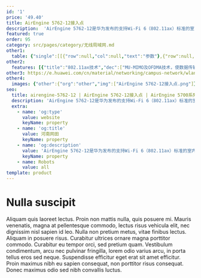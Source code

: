 ```yaml
---
id: '1'
price: '49.40'
title: AirEngine 5762-12接入点
description:  'AirEngine 5762-12是华为发布的支持Wi-Fi 6（802.11ax）标准的室内AP。支持2.4GHz（2x2）和5GHz（2x2）双频同时提供业务，整机速率可达2.975Gbps。支持高带宽、高并发且体积小巧，便于客户灵活部署，有效节约客户投资，适用于中小型企业办公、医院、咖啡厅等室内覆盖场景。'
featured: true
order: 95
category: src/pages/category/无线局域网.md
other1: 
  table: {"single":[[{"row":null,"col":null,"text":"参数"},{"row":null,"col":null,"text":"AirEngine 5762-12接入点"}],[{"row":null,"col":null,"text":"尺寸（直径×高）"},{"row":null,"col":null,"text":"Φ180 x 35 mm"}],[{"row":null,"col":null,"text":"电源输入"},{"row":null,"col":null,"text":"DC：12V±10%\nPoE供电：满足802.3at/af以太网供电标准\n说明：\n802.3af供电时，5GHz射频最大频宽为HE80MHz"}],[{"row":null,"col":null,"text":"最大功耗"},{"row":null,"col":null,"text":"15 W"}],[{"row":null,"col":null,"text":"最大用户数"},{"row":null,"col":null,"text":"≤256"}],[{"row":null,"col":null,"text":"工作温度"},{"row":null,"col":null,"text":" -10℃～+50℃"}],[{"row":null,"col":null,"text":"天线类型"},{"row":null,"col":null,"text":"内置智能天线"}],[{"row":null,"col":null,"text":"MIMO:空间流"},{"row":null,"col":null,"text":"2.4GHz: 2×2:2，5GHz: 2×2:2"}],[{"row":null,"col":null,"text":"无线协议"},{"row":null,"col":null,"text":"802.11a/b/g/n/ac/ac wave2/ax"}],[{"row":null,"col":null,"text":"最高速率"},{"row":null,"col":null,"text":"2.975Gbps"}]]}
other2:
  features: [{"title":"802.11ax技术","dec":["MU-MIMO及OFDMA技术，使数据传输有序、高效1024QAM调制方式，整机4条空间流，空口速率高达2.975Gbps"]},{"title":"VIP用户带宽预留","dec":["基于切片技术为VIP用户及应用预留一部分专用频谱，保障VIP用户体验"]},{"title":"云管理","dec":["可通过华为云管理平台对AP设备及业务进行管理和运维，节省网络运维成本"]}]
other3: https://e.huawei.com/cn/material/networking/campus-network/wlan/1d1ecaee0ed1493789c142f1220e9b2c
other4:
  images: {"other":{"org":"other","img":["AirEngine 5762-12接入点.png"]}}
seo:
  title: airengine-5762-12 | AirEngine 5762-12接入点 | AirEngine 5700系列 | 室内接入点 | 无线局域网 | 企业网络
  description: 'AirEngine 5762-12是华为发布的支持Wi-Fi 6（802.11ax）标准的室内AP。支持2.4GHz（2x2）和5GHz（2x2）双频同时提供业务，整机速率可达2.975Gbps。支持高带宽、高并发且体积小巧，便于客户灵活部署，有效节约客户投资，适用于中小型企业办公、医院、咖啡厅等室内覆盖场景。'
  extra:
    - name: 'og:type'
      value: website
      keyName: property
    - name: 'og:title'
      value: 河南网田
      keyName: property
    - name: 'og:description'
      value: 'AirEngine 5762-12是华为发布的支持Wi-Fi 6（802.11ax）标准的室内AP。支持2.4GHz（2x2）和5GHz（2x2）双频同时提供业务，整机速率可达2.975Gbps。支持高带宽、高并发且体积小巧，便于客户灵活部署，有效节约客户投资，适用于中小型企业办公、医院、咖啡厅等室内覆盖场景。'
      keyName: property
    - name: Robots
      value: all
template: product
---
```


# Nulla suscipit

Aliquam quis laoreet lectus. Proin non mattis nulla, quis posuere mi. Mauris venenatis, magna at pellentesque commodo, lectus risus vehicula elit, nec dignissim nisl sapien id leo. Nulla non pretium metus, vitae finibus lectus. Aliquam in posuere risus. Curabitur ultrices ornare magna porttitor commodo. Curabitur eu tempor orci, sed pretium quam. Vestibulum condimentum, arcu nec pulvinar fringilla, lorem odio varius arcu, in porta tellus eros sed neque. Suspendisse efficitur eget erat sit amet efficitur. Proin maximus nibh eu sapien consequat, non porttitor risus consequat. Donec maximus odio sed nibh convallis luctus.